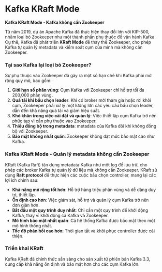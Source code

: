 # Kafka KRaft Mode

**Kafka KRaft Mode - Kafka không cần Zookeeper**

Từ năm 2019, dự án Apache Kafka đã thực hiện thay đổi lớn với KIP-500, nhằm loại bỏ Zookeeper như một thành phần phụ thuộc để vận hành Kafka. Cụ thể, Kafka đã phát triển **KRaft Mode** để thay thế Zookeeper, cho phép Kafka tự quản lý metadata và kiểm soát cụm của mình mà không cần Zookeeper.

### Tại sao Kafka lại loại bỏ Zookeeper?

Sự phụ thuộc vào Zookeeper đã gây ra một số hạn chế khi Kafka phải mở rộng quy mô, bao gồm:

1. **Giới hạn số phân vùng**: Cụm Kafka với Zookeeper chỉ hỗ trợ tối đa 200,000 phân vùng.
2. **Quá tải khi bầu chọn leader**: Khi có broker mới tham gia hoặc rời khỏi cụm, Zookeeper phải xử lý một lượng lớn các yêu cầu bầu chọn leader, dẫn đến khả năng quá tải và giảm hiệu suất.
3. **Khó khăn trong việc cài đặt và quản lý**: Việc thiết lập cụm Kafka trở nên phức tạp vì cần phụ thuộc vào Zookeeper.
4. **Thiếu đồng bộ trong metadata**: metadata của Kafka đôi khi không đồng bộ với Zookeeper.
5. **Bảo mật không nhất quán**: Zookeeper không đạt mức bảo mật cao như Kafka.

### Kafka KRaft Mode - Quản lý metadata không cần Zookeeper

KRaft (Kafka Raft) tận dụng metadata Kafka như một log để lưu trữ, cho phép các broker Kafka tự quản lý dữ liệu mà không cần Zookeeper. KRaft sử dụng **Raft protocol** để thực hiện các cuộc bầu chọn controller, mang lại các lợi ích chính sau:

- **Khả năng mở rộng tốt hơn**: Hỗ trợ hàng triệu phân vùng và dễ dàng duy trì, thiết lập.
- **Ổn định cao hơn**: Việc giám sát, hỗ trợ và quản lý cụm Kafka trở nên đơn giản hơn.
- **Bắt đầu một quy trình duy nhất**: Chỉ cần một quy trình để khởi động Kafka, thay vì khởi động cả Kafka và Zookeeper.
- **Mô hình bảo mật nhất quán**: Cả hệ thống Kafka được bảo mật theo một mô hình thống nhất.
- **Tốc độ phản hồi cao hơn**: Thời gian tắt và khôi phục controller được cải thiện.

### Triển khai KRaft

Kafka KRaft đã chính thức sẵn sàng cho sản xuất từ phiên bản Kafka 3.3, cung cấp khả năng ổn định và bảo mật hơn cho các cụm Kafka lớn.
